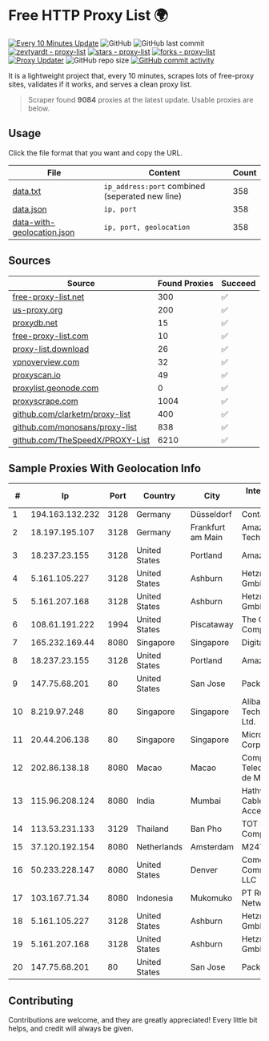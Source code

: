 
# Free HTTP Proxy List 🌍

[![Every 10 Minutes Update](https://github.com/mertguvencli/http-proxy-list/actions/workflows/main.yml/badge.svg?branch=main)](https://github.com/mertguvencli/http-proxy-list/actions/workflows/main.yml)
![GitHub](https://img.shields.io/github/license/mertguvencli/http-proxy-list)
![GitHub last commit](https://img.shields.io/github/last-commit/mertguvencli/http-proxy-list)
[![zevtyardt - proxy-list](https://img.shields.io/static/v1?label=zevtyardt&message=proxy-list&color=blue&logo=github)](https://github.com/zevtyardt/proxy-list "Go to GitHub repo")
[![stars - proxy-list](https://img.shields.io/github/stars/zevtyardt/proxy-list?style=social)](https://github.com/zevtyardt/proxy-list)
[![forks - proxy-list](https://img.shields.io/github/forks/zevtyardt/proxy-list?style=social)](https://github.com/zevtyardt/proxy-list)
[![Proxy Updater](https://github.com/zevtyardt/proxy-list/workflows/Proxy%20Updater/badge.svg)](https://github.com/zevtyardt/proxy-list/actions?query=workflow:"Proxy+Updater")
![GitHub repo size](https://img.shields.io/github/repo-size/zevtyardt/proxy-list)
[![GitHub commit activity](https://img.shields.io/github/commit-activity/m/zevtyardt/proxy-list?logo=commits)](https://github.com/zevtyardt/proxy-list/commits/main)

It is a lightweight project that, every 10 minutes, scrapes lots of free-proxy sites, validates if it works, and serves a clean proxy list.

> Scraper found **9084** proxies at the latest update. Usable proxies are below.

## Usage

Click the file format that you want and copy the URL.

|File|Content|Count|
|----|-------|-----|
|[data.txt](https://raw.githubusercontent.com/mertguvencli/http-proxy-list/main/proxy-list/data.txt)|`ip_address:port` combined (seperated new line)|358|
|[data.json](https://raw.githubusercontent.com/mertguvencli/http-proxy-list/main/proxy-list/data.json)|`ip, port`|358|
|[data-with-geolocation.json](https://raw.githubusercontent.com/mertguvencli/http-proxy-list/main/proxy-list/data-with-geolocation.json)|`ip, port, geolocation`|358|

## Sources

|Source|Found Proxies|Succeed|
|------|-------------|-------|
|[free-proxy-list.net](https://free-proxy-list.net)|300|✅|
|[us-proxy.org](https://www.us-proxy.org)|200|✅|
|[proxydb.net](http://proxydb.net)|15|✅|
|[free-proxy-list.com](https://free-proxy-list.com/?page=&port=&type%5B%5D=http&type%5B%5D=https&up_time=0&search=Search)|10|✅|
|[proxy-list.download](https://www.proxy-list.download/HTTP)|26|✅|
|[vpnoverview.com](https://vpnoverview.com/privacy/anonymous-browsing/free-proxy-servers)|32|✅|
|[proxyscan.io](https://www.proxyscan.io)|49|✅|
|[proxylist.geonode.com](https://proxylist.geonode.com/api/proxy-list?limit=300&page=1&sort_by=lastChecked&sort_type=desc&protocols=http,https)|0|✅|
|[proxyscrape.com](https://api.proxyscrape.com/v2/?request=displayproxies&protocol=http&timeout=10000&country=all&ssl=all&anonymity=all)|1004|✅|
|[github.com/clarketm/proxy-list](https://raw.githubusercontent.com/clarketm/proxy-list/master/proxy-list-raw.txt)|400|✅|
|[github.com/monosans/proxy-list](https://raw.githubusercontent.com/monosans/proxy-list/main/proxies/http.txt)|838|✅|
|[github.com/TheSpeedX/PROXY-List](https://raw.githubusercontent.com/TheSpeedX/PROXY-List/master/http.txt)|6210|✅|


## Sample Proxies With Geolocation Info

|#|Ip|Port|Country|City|Internet Service Provider|
|-|--|----|-------|----|-------------------------|
|1|194.163.132.232|3128|Germany|Düsseldorf|Contabo GmbH|
|2|18.197.195.107|3128|Germany|Frankfurt am Main|Amazon Technologies Inc.|
|3|18.237.23.155|3128|United States|Portland|Amazon.com, Inc.|
|4|5.161.105.227|3128|United States|Ashburn|Hetzner Online GmbH|
|5|5.161.207.168|3128|United States|Ashburn|Hetzner Online GmbH|
|6|108.61.191.222|1994|United States|Piscataway|The Constant Company|
|7|165.232.169.44|8080|Singapore|Singapore|DigitalOcean, LLC|
|8|18.237.23.155|3128|United States|Portland|Amazon.com, Inc.|
|9|147.75.68.201|80|United States|San Jose|Packet Host, Inc.|
|10|8.219.97.248|80|Singapore|Singapore|Alibaba (US) Technology Co., Ltd.|
|11|20.44.206.138|80|Singapore|Singapore|Microsoft Corporation|
|12|202.86.138.18|8080|Macao|Macao|Companhia de Telecomunicacoes de Macau|
|13|115.96.208.124|8080|India|Mumbai|Hathway IP over Cable Internet Access|
|14|113.53.231.133|3129|Thailand|Ban Pho|TOT Public Company Limited|
|15|37.120.192.154|8080|Netherlands|Amsterdam|M247 Europe SRL|
|16|50.233.228.147|8080|United States|Denver|Comcast Cable Communications, LLC|
|17|103.167.71.34|8080|Indonesia|Mukomuko|PT Rubyan Network Solution|
|18|5.161.105.227|3128|United States|Ashburn|Hetzner Online GmbH|
|19|5.161.207.168|3128|United States|Ashburn|Hetzner Online GmbH|
|20|147.75.68.201|80|United States|San Jose|Packet Host, Inc.|



## Contributing

Contributions are welcome, and they are greatly appreciated! Every
little bit helps, and credit will always be given.

